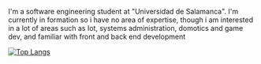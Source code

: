 I'm a software engineering student at "Universidad de Salamanca". I'm currently in formation so i have no area of expertise, though i am interested in a lot of areas such as Iot, systems administration, domotics and game dev, and familiar with front and back end development

<!--
**guillermoVicenteGonzalez/guillermoVicenteGonzalez** is a ✨ _special_ ✨ repository because its `README.md` (this file) appears on your GitHub profile.

Here are some ideas to get you started:

- 🔭 I’m currently working on ...
- 🌱 I’m currently learning ...
- 👯 I’m looking to collaborate on ...
- 🤔 I’m looking for help with ...
- 💬 Ask me about ...
- 📫 How to reach me: ...
- 😄 Pronouns: ...
- ⚡ Fun fact: ...

[![Anurag's GitHub stats](https://github-readme-stats.vercel.app/api?username=guillermoVicenteGonzalez)](https://github.com/anuraghazra/github-readme-stats)

z
[![Top Langs](https://github-readme-stats.vercel.app/api/top-langs/?username=guillermoVicenteGonzalez&langs_count=8)](https://github.com/anuraghazra/github-readme-stats)
-->
[![Top Langs](https://github-readme-stats.vercel.app/api/top-langs?username=guillermoVicenteGonzalez&langs_count=10)](https://github.com/anuraghazra/github-readme)
